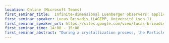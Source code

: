 ```yaml
---
location: Online (Microsoft Teams)
first_seminar_title:  Infinite-dimensional Luenberger observers: application to a crystallization process
first_seminar_speaker: Lucas Brivadis (LAGEPP, Université Lyon 1)
first_seminar_speaker_url: https://sites.google.com/view/lucas-brivadis
first_seminar_time: 14:00 - 15:00
first_seminar_abstract: "During a crystallization process, the Particle Size Distribution (PSD) is a relevant information that needs to be estimated through other measurements, such as the Chord Length Distribution (CLD). The PSD-to-CLD mapping depends on particle geometry. We propose a model for spheroid particles. When crystals in the reactor share the same shape, we prove the injectivity of this mapping. However, in the multi-shape case (which is common due to polymorphism), additional information is required to recover the CLD from the PSD. We propose to combine the CLD measurement with an evolution model of the PSD (a transport equation) and to use an infinite-dimensional Luenberger observer.</br>More precisely, we apply the Back and Forth Nudging algorithm, based on forward and backward iterations of asymptotic observers on a finite time interval. We investigate in a more general framework the convergence properties of this algorithm, and derive observability conditions for the weak or strong convergence. We check these observability conditions in various cases for the CLD-to-PSD problem."
---
```

